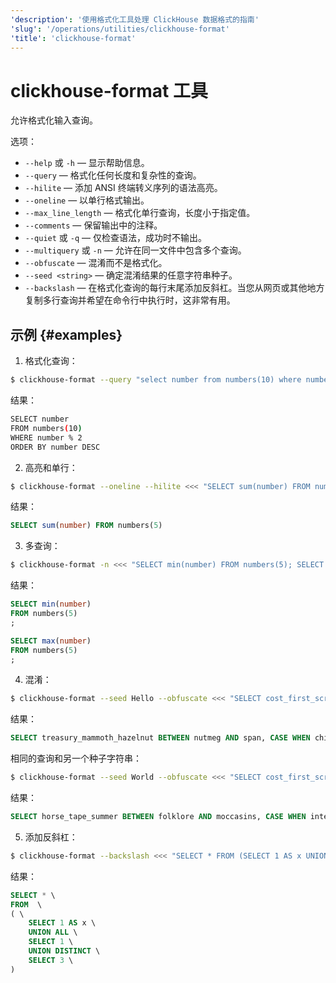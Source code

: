 ```yaml
---
'description': '使用格式化工具处理 ClickHouse 数据格式的指南'
'slug': '/operations/utilities/clickhouse-format'
'title': 'clickhouse-format'
---
```



# clickhouse-format 工具

允许格式化输入查询。

选项：

- `--help` 或 `-h` — 显示帮助信息。
- `--query` — 格式化任何长度和复杂性的查询。
- `--hilite` — 添加 ANSI 终端转义序列的语法高亮。
- `--oneline` — 以单行格式输出。
- `--max_line_length` — 格式化单行查询，长度小于指定值。
- `--comments` — 保留输出中的注释。
- `--quiet` 或 `-q` — 仅检查语法，成功时不输出。
- `--multiquery` 或 `-n` — 允许在同一文件中包含多个查询。
- `--obfuscate` — 混淆而不是格式化。
- `--seed <string>` — 确定混淆结果的任意字符串种子。
- `--backslash` — 在格式化查询的每行末尾添加反斜杠。当您从网页或其他地方复制多行查询并希望在命令行中执行时，这非常有用。

## 示例 {#examples}

1. 格式化查询：

```bash
$ clickhouse-format --query "select number from numbers(10) where number%2 order by number desc;"
```

结果：

```bash
SELECT number
FROM numbers(10)
WHERE number % 2
ORDER BY number DESC
```

2. 高亮和单行：

```bash
$ clickhouse-format --oneline --hilite <<< "SELECT sum(number) FROM numbers(5);"
```

结果：

```sql
SELECT sum(number) FROM numbers(5)
```

3. 多查询：

```bash
$ clickhouse-format -n <<< "SELECT min(number) FROM numbers(5); SELECT max(number) FROM numbers(5);"
```

结果：

```sql
SELECT min(number)
FROM numbers(5)
;

SELECT max(number)
FROM numbers(5)
;

```

4. 混淆：

```bash
$ clickhouse-format --seed Hello --obfuscate <<< "SELECT cost_first_screen BETWEEN a AND b, CASE WHEN x >= 123 THEN y ELSE NULL END;"
```

结果：

```sql
SELECT treasury_mammoth_hazelnut BETWEEN nutmeg AND span, CASE WHEN chive >= 116 THEN switching ELSE ANYTHING END;
```

相同的查询和另一个种子字符串：

```bash
$ clickhouse-format --seed World --obfuscate <<< "SELECT cost_first_screen BETWEEN a AND b, CASE WHEN x >= 123 THEN y ELSE NULL END;"
```

结果：

```sql
SELECT horse_tape_summer BETWEEN folklore AND moccasins, CASE WHEN intestine >= 116 THEN nonconformist ELSE FORESTRY END;
```

5. 添加反斜杠：

```bash
$ clickhouse-format --backslash <<< "SELECT * FROM (SELECT 1 AS x UNION ALL SELECT 1 UNION DISTINCT SELECT 3);"
```

结果：

```sql
SELECT * \
FROM  \
( \
    SELECT 1 AS x \
    UNION ALL \
    SELECT 1 \
    UNION DISTINCT \
    SELECT 3 \
)
```
